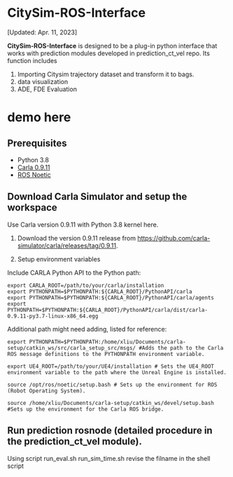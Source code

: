 # CitySim-ROS-Interface

[Updated: Apr. 11, 2023]

**CitySim-ROS-Interface** is designed to be a plug-in python interface that works with prediction modules developed in prediction_ct_vel repo. Its function includes
1. Importing Citysim trajectory dataset and transform it to bags.
2. data visualization
3. ADE, FDE Evaluation 

# demo here


## Prerequisites
- Python 3.8
- [Carla 0.9.11](https://github.com/honda-research-institute/carla-setup/tree/0.9.11)
- [ROS Noetic](http://wiki.ros.org/noetic/Installation)


## Download Carla Simulator and setup the workspace

Use Carla version 0.9.11 with Python 3.8 kernel here.

1. Download the version 0.9.11 release from https://github.com/carla-simulator/carla/releases/tag/0.9.11.

2. Setup environment variables

Include CARLA Python API to the Python path:

```
export CARLA_ROOT=/path/to/your/carla/installation
export PYTHONPATH=$PYTHONPATH:${CARLA_ROOT}/PythonAPI/carla
export PYTHONPATH=$PYTHONPATH:${CARLA_ROOT}/PythonAPI/carla/agents
export PYTHONPATH=$PYTHONPATH:${CARLA_ROOT}/PythonAPI/carla/dist/carla-0.9.11-py3.7-linux-x86_64.egg
```

Additional path might need adding, listed for reference:

```
export PYTHONPATH=$PYTHONPATH:/home/xliu/Documents/carla-setup/catkin_ws/src/carla_setup_src/msgs/ #Adds the path to the Carla ROS message definitions to the PYTHONPATH environment variable.

export UE4_ROOT=/path/to/your/UE4/installation # Sets the UE4_ROOT environment variable to the path where the Unreal Engine is installed.

source /opt/ros/noetic/setup.bash # Sets up the environment for ROS (Robot Operating System).

source /home/xliu/Documents/carla-setup/catkin_ws/devel/setup.bash #Sets up the environment for the Carla ROS bridge.

```

## Run prediction rosnode (detailed procedure in the prediction_ct_vel module). 


Using script
run_eval.sh
run_sim_time.sh 
revise the filname in the shell script 
